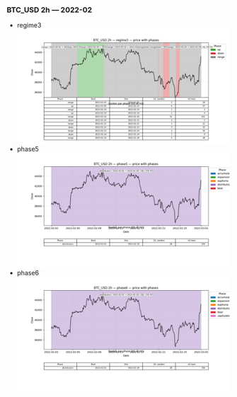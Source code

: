 ### BTC_USD 2h — 2022-02

- regime3
![BTC_USD_2h_regime3_2022-02_phase_price.png](outputs/fourier/phase_monthly/BTC_USD/2h/2022/2022-02/BTC_USD_2h_regime3_2022-02_phase_price.png)
- phase5
![BTC_USD_2h_phase5_2022-02_phase_price.png](outputs/fourier/phase_monthly/BTC_USD/2h/2022/2022-02/BTC_USD_2h_phase5_2022-02_phase_price.png)
- phase6
![BTC_USD_2h_phase6_2022-02_phase_price.png](outputs/fourier/phase_monthly/BTC_USD/2h/2022/2022-02/BTC_USD_2h_phase6_2022-02_phase_price.png)